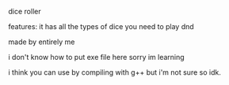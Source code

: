 dice roller

features: it has all the types of dice you need to play dnd

made by entirely me

i don't know how to put exe file here sorry im learning

i think you can use by compiling with g++ but i'm not sure so idk. 
